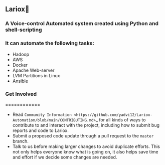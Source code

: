 ## Lariox💎
### A Voice-control Automated system created using Python and shell-scripting

### It can automate the following tasks:

- Hadoop
- AWS
- Docker
- Apache Web-server
- LVM Partitions in Linux
- Ansible


### Get Involved
============

*  Read `Community
   Information <https://github.com/yadvi12/Lariox-Automation/blob/main/CONTRIBUTING.md>`_ for all
   kinds of ways to contribute to and interact with the project,
   including how to submit bug reports and
   code to Lariox.
*  Submit a proposed code update through a pull request to the ``master`` branch.
*  Talk to us before making larger changes
   to avoid duplicate efforts. This not only helps everyone
   know what is going on, it also helps save time and effort if we decide
   some changes are needed.

